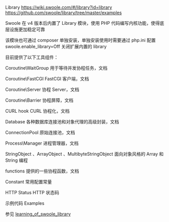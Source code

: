 Library
https://wiki.swoole.com/#/library?id=library
https://github.com/swoole/library/tree/master/examples

Swoole 在 v4 版本后内置了 Library 模块，使用 PHP 代码编写内核功能，使得底层设施更加稳定可靠

该模块也可通过 composer 单独安装，单独安装使用时需要通过 php.ini 配置 swoole.enable_library=Off 关闭扩展内置的 library

目前提供了以下工具组件：

Coroutine\WaitGroup 用于等待并发协程任务，文档

Coroutine\FastCGI FastCGI 客户端，文档

Coroutine\Server 协程 Server，文档

Coroutine\Barrier 协程屏障，文档

CURL hook CURL 协程化，文档

Database 各种数据库连接池和对象代理的高级封装，文档

ConnectionPool 原始连接池，文档

Process\Manager 进程管理器，文档

StringObject 、ArrayObject 、MultibyteStringObject 面向对象风格的 Array 和 String 编程

functions 提供的一些协程函数，文档

Constant 常用配置常量

HTTP Status HTTP 状态码

示例代码
Examples

参见
[learning_of_swoole_library](https://github.com/swoole/library)

